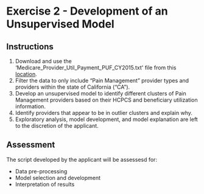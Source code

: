 # Exercise 2 - Development of an Unsupervised Model

## Instructions
1. Download and use the ‘Medicare_Provider_Util_Payment_PUF_CY2015.txt' file from this [location](https://www.cms.gov/apps/ama/license.asp?file=http://download.cms.gov/Research-Statistics-Data-and-Systems/Statistics-Trends-and-Reports/Medicare-Provider-Charge-Data/Downloads/Medicare_Provider_Util_Payment_PUF_CY2015.zip).
2. Filter the data to only include “Pain Management” provider types and providers within the state of California (“CA”).
3. Develop an unsupervised model to identify different clusters of Pain Management providers based on their HCPCS and beneficiary utilization information. 
4. Identify providers that appear to be in outlier clusters and explain why.
5. Exploratory analysis, model development, and model explanation are left to the discretion of the applicant.

## Assessment
The script developed by the applicant will be assessesd for:
- Data pre-processing
- Model selection and development
- Interpretation of results

 
